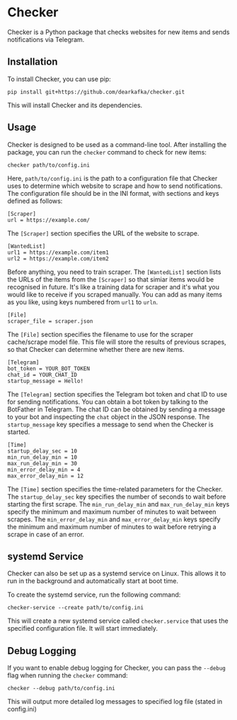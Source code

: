 # Checker

Checker is a Python package that checks websites for new items and sends notifications via Telegram.

## Installation

To install Checker, you can use pip:

```
pip install git+https://github.com/dearkafka/checker.git
```

This will install Checker and its dependencies.

## Usage

Checker is designed to be used as a command-line tool. After installing the package, you can run the `checker` command to check for new items:

```
checker path/to/config.ini
```

Here, `path/to/config.ini` is the path to a configuration file that Checker uses to determine which website to scrape and how to send notifications. The configuration file should be in the INI format, with sections and keys defined as follows:

```
[Scraper]
url = https://example.com/
```

The `[Scraper]` section specifies the URL of the website to scrape.

```
[WantedList]
url1 = https://example.com/item1
url2 = https://example.com/item2
```

Before anything, you need to train scraper.
The `[WantedList]` section lists the URLs of the items from the `[Scraper]` so that simiar items would be recognised in future. It's like a training data for scraper and it's what you would like to receive if you scraped manually. You can add as many items as you like, using keys numbered from `url1` to `urln`.

```
[File]
scraper_file = scraper.json
```

The `[File]` section specifies the filename to use for the scraper cache/scrape model file. This file will store the results of previous scrapes, so that Checker can determine whether there are new items.

```
[Telegram]
bot_token = YOUR_BOT_TOKEN
chat_id = YOUR_CHAT_ID
startup_message = Hello!

```

The `[Telegram]` section specifies the Telegram bot token and chat ID to use for sending notifications. You can obtain a bot token by talking to the BotFather in Telegram. The chat ID can be obtained by sending a message to your bot and inspecting the `chat` object in the JSON response. The `startup_message` key specifies a message to send when the Checker is started.


```
[Time]
startup_delay_sec = 10
min_run_delay_min = 10
max_run_delay_min = 30
min_error_delay_min = 4
max_error_delay_min = 12
```

The `[Time]` section specifies the time-related parameters for the Checker. The `startup_delay_sec` key specifies the number of seconds to wait before starting the first scrape. The `min_run_delay_min` and `max_run_delay_min` keys specify the minimum and maximum number of minutes to wait between scrapes. The `min_error_delay_min` and `max_error_delay_min` keys specify the minimum and maximum number of minutes to wait before retrying a scrape in case of an error.

## systemd Service

Checker can also be set up as a systemd service on Linux. This allows it to run in the background and automatically start at boot time.

To create the systemd service, run the following command:

```
checker-service --create path/to/config.ini
```

This will create a new systemd service called `checker.service` that uses the specified configuration file. It will start immediately.


## Debug Logging

If you want to enable debug logging for Checker, you can pass the `--debug` flag when running the `checker` command:

```
checker --debug path/to/config.ini

```

This will output more detailed log messages to specified log file (stated in config.ini)
